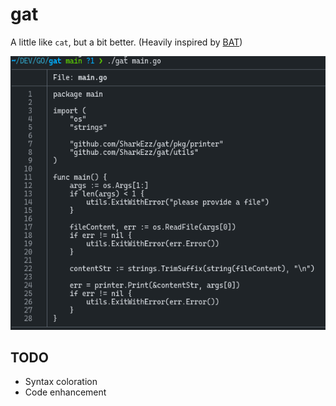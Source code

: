 # gat

A little like `cat`, but a bit better. (Heavily inspired by
[BAT](https://github.com/sharkdp/bat))

![Example](/assets/image.png)

## TODO

- Syntax coloration
- Code enhancement
